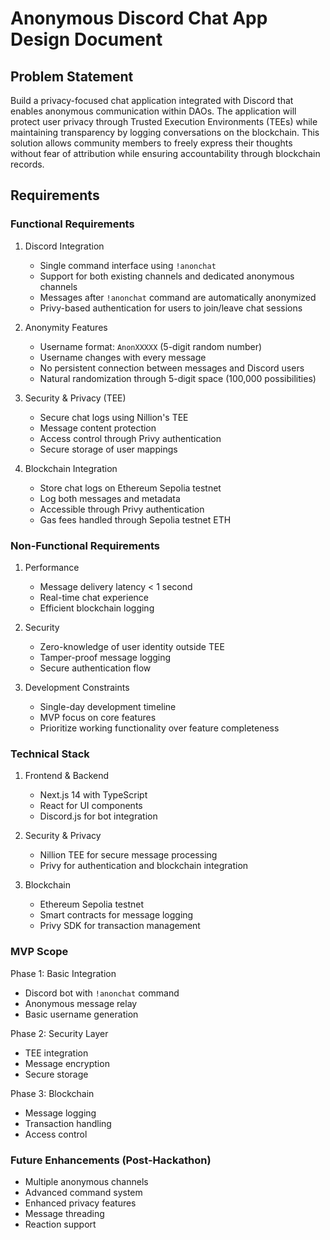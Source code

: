 # Anonymous Discord Chat App Design Document

## Problem Statement
Build a privacy-focused chat application integrated with Discord that enables anonymous communication within DAOs. The application will protect user privacy through Trusted Execution Environments (TEEs) while maintaining transparency by logging conversations on the blockchain. This solution allows community members to freely express their thoughts without fear of attribution while ensuring accountability through blockchain records.

## Requirements

### Functional Requirements

1. Discord Integration
   - Single command interface using `!anonchat`
   - Support for both existing channels and dedicated anonymous channels
   - Messages after `!anonchat` command are automatically anonymized
   - Privy-based authentication for users to join/leave chat sessions

2. Anonymity Features
   - Username format: `AnonXXXXX` (5-digit random number)
   - Username changes with every message
   - No persistent connection between messages and Discord users
   - Natural randomization through 5-digit space (100,000 possibilities)

3. Security & Privacy (TEE)
   - Secure chat logs using Nillion's TEE
   - Message content protection
   - Access control through Privy authentication
   - Secure storage of user mappings

4. Blockchain Integration
   - Store chat logs on Ethereum Sepolia testnet
   - Log both messages and metadata
   - Accessible through Privy authentication
   - Gas fees handled through Sepolia testnet ETH

### Non-Functional Requirements

1. Performance
   - Message delivery latency < 1 second
   - Real-time chat experience
   - Efficient blockchain logging

2. Security
   - Zero-knowledge of user identity outside TEE
   - Tamper-proof message logging
   - Secure authentication flow

3. Development Constraints
   - Single-day development timeline
   - MVP focus on core features
   - Prioritize working functionality over feature completeness

### Technical Stack

1. Frontend & Backend
   - Next.js 14 with TypeScript
   - React for UI components
   - Discord.js for bot integration

2. Security & Privacy
   - Nillion TEE for secure message processing
   - Privy for authentication and blockchain integration

3. Blockchain
   - Ethereum Sepolia testnet
   - Smart contracts for message logging
   - Privy SDK for transaction management

### MVP Scope

Phase 1: Basic Integration
- Discord bot with `!anonchat` command
- Anonymous message relay
- Basic username generation

Phase 2: Security Layer
- TEE integration
- Message encryption
- Secure storage

Phase 3: Blockchain
- Message logging
- Transaction handling
- Access control

### Future Enhancements (Post-Hackathon)
- Multiple anonymous channels
- Advanced command system
- Enhanced privacy features
- Message threading
- Reaction support
